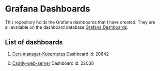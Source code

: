 # Grafana Dashboards

This repository holds the Grafana dashboards that I have created. They are all available on the dashboard database [Grafana Dashboards](https://grafana.com/grafana/dashboards/).

## List of dashboards
1. [Cert-manager-Kubernetes](./dashboards/cert-manager-kubernetes/Cert-manager-Kubernetes.json)
Dashboard id: 20842

2. [Caddy-web-server](./dashboards/caddy-web-server/Caddy-web-server.json)
Dashboard id: 22038
